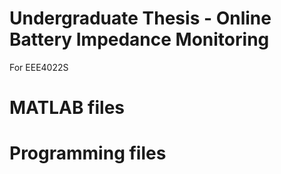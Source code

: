 # Undergraduate Thesis - Online Battery Impedance Monitoring
For EEE4022S

# MATLAB files

# Programming files
